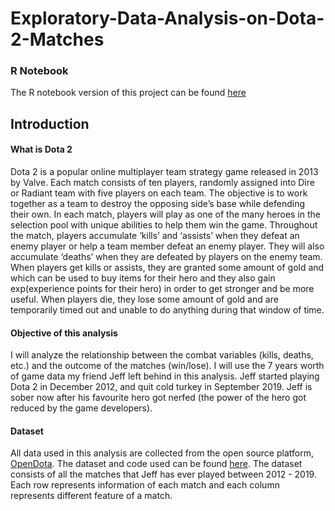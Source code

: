 # Exploratory-Data-Analysis-on-Dota-2-Matches

### R Notebook
The R notebook version of this project can be found [here](https://leyaof.github.io/Notebooks/dota%20analysis.nb.html)

## Introduction

#### What is Dota 2
Dota 2 is a popular online multiplayer team strategy game released in 2013 by Valve. Each match consists of ten players, randomly assigned into Dire or Radiant team with five players on each team. The objective is to work together as a team to destroy the opposing side’s base while defending their own. In each match, players will play as one of the many heroes in the selection pool with unique abilities to help them win the game. Throughout the match, players accumulate ‘kills’ and ‘assists’ when they defeat an enemy player or help a team member defeat an enemy player. They will also accumulate ‘deaths’ when they are defeated by players on the enemy team. When players get kills or assists, they are granted some amount of gold and which can be used to buy items for their hero and they also gain exp(experience points for their hero) in order to get stronger and be more useful. When players die, they lose some amount of gold and are temporarily timed out and unable to do anything during that window of time.    

#### Objective of this analysis
I will analyze the relationship between the combat variables (kills, deaths, etc.) and the outcome of the matches (win/lose). I will use the 7 years worth of game data my friend Jeff left behind in this analysis. Jeff started playing Dota 2 in December 2012, and quit cold turkey in September 2019. Jeff is sober now after his favourite hero got nerfed (the power of the hero got reduced by the game developers).   

#### Dataset
All data used in this analysis are collected from the open source platform, [OpenDota](https://www.opendota.com/). The dataset and code used can be found [here](https://github.com/leyaof/Exploratory-Data-Analysis-on-Dota-2-matches). The dataset consists of all the matches that Jeff has ever played between 2012 - 2019. Each row represents information of each match and each column represents different feature of a match.
